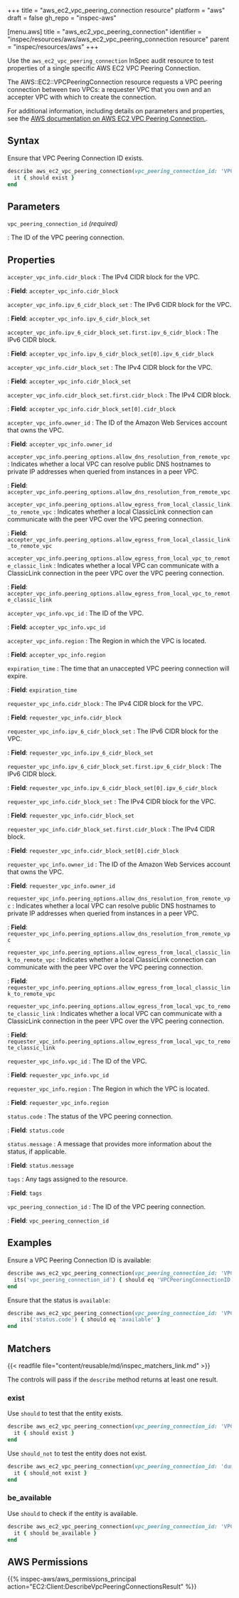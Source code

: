 +++
title = "aws_ec2_vpc_peering_connection resource"
platform = "aws"
draft = false
gh_repo = "inspec-aws"

[menu.aws]
title = "aws_ec2_vpc_peering_connection"
identifier = "inspec/resources/aws/aws_ec2_vpc_peering_connection resource"
parent = "inspec/resources/aws"
+++

Use the `aws_ec2_vpc_peering_connection` InSpec audit resource to test properties of a single specific AWS EC2 VPC Peering Connection.

The AWS::EC2::VPCPeeringConnection resource requests a VPC peering connection between two VPCs: a requester VPC that you own and an accepter VPC with which to create the connection.

For additional information, including details on parameters and properties, see the [AWS documentation on AWS EC2 VPC Peering Connection.](https://docs.aws.amazon.com/AWSCloudFormation/latest/UserGuide/aws-resource-ec2-vpcpeeringconnection.html).

## Syntax

Ensure that VPC Peering Connection ID exists.

```ruby
describe aws_ec2_vpc_peering_connection(vpc_peering_connection_id: 'VPCPeeringConnectionID') do
  it { should exist }
end
```

## Parameters

`vpc_peering_connection_id` _(required)_

: The ID of the VPC peering connection.

## Properties

`accepter_vpc_info.cidr_block`
: The IPv4 CIDR block for the VPC.

: **Field**: `accepter_vpc_info.cidr_block`

`accepter_vpc_info.ipv_6_cidr_block_set`
: The IPv6 CIDR block for the VPC.

: **Field**: `accepter_vpc_info.ipv_6_cidr_block_set`

`accepter_vpc_info.ipv_6_cidr_block_set.first.ipv_6_cidr_block`
: The IPv6 CIDR block.

: **Field**: `accepter_vpc_info.ipv_6_cidr_block_set[0].ipv_6_cidr_block`

`accepter_vpc_info.cidr_block_set`
: The IPv4 CIDR block for the VPC.

: **Field**: `accepter_vpc_info.cidr_block_set`

`accepter_vpc_info.cidr_block_set.first.cidr_block`
: The IPv4 CIDR block.

: **Field**: `accepter_vpc_info.cidr_block_set[0].cidr_block`

`accepter_vpc_info.owner_id`
: The ID of the Amazon Web Services account that owns the VPC.

: **Field**: `accepter_vpc_info.owner_id`

`accepter_vpc_info.peering_options.allow_dns_resolution_from_remote_vpc`
: Indicates whether a local VPC can resolve public DNS hostnames to private IP addresses when queried from instances in a peer VPC.

: **Field**: `accepter_vpc_info.peering_options.allow_dns_resolution_from_remote_vpc`

`accepter_vpc_info.peering_options.allow_egress_from_local_classic_link_to_remote_vpc`
: Indicates whether a local ClassicLink connection can communicate with the peer VPC over the VPC peering connection.

: **Field**: `accepter_vpc_info.peering_options.allow_egress_from_local_classic_link_to_remote_vpc`

`accepter_vpc_info.peering_options.allow_egress_from_local_vpc_to_remote_classic_link`
: Indicates whether a local VPC can communicate with a ClassicLink connection in the peer VPC over the VPC peering connection.

: **Field**: `accepter_vpc_info.peering_options.allow_egress_from_local_vpc_to_remote_classic_link`

`accepter_vpc_info.vpc_id`
: The ID of the VPC.

: **Field**: `accepter_vpc_info.vpc_id`

`accepter_vpc_info.region`
: The Region in which the VPC is located.

: **Field**: `accepter_vpc_info.region`

`expiration_time`
: The time that an unaccepted VPC peering connection will expire.

: **Field**: `expiration_time`

`requester_vpc_info.cidr_block`
: The IPv4 CIDR block for the VPC.

: **Field**: `requester_vpc_info.cidr_block`

`requester_vpc_info.ipv_6_cidr_block_set`
: The IPv6 CIDR block for the VPC.

: **Field**: `requester_vpc_info.ipv_6_cidr_block_set`

`requester_vpc_info.ipv_6_cidr_block_set.first.ipv_6_cidr_block`
: The IPv6 CIDR block.

: **Field**: `requester_vpc_info.ipv_6_cidr_block_set[0].ipv_6_cidr_block`

`requester_vpc_info.cidr_block_set`
: The IPv4 CIDR block for the VPC.

: **Field**: `requester_vpc_info.cidr_block_set`

`requester_vpc_info.cidr_block_set.first.cidr_block`
: The IPv4 CIDR block.

: **Field**: `requester_vpc_info.cidr_block_set[0].cidr_block`

`requester_vpc_info.owner_id`
: The ID of the Amazon Web Services account that owns the VPC.

: **Field**: `requester_vpc_info.owner_id`

`requester_vpc_info.peering_options.allow_dns_resolution_from_remote_vpc`
: Indicates whether a local VPC can resolve public DNS hostnames to private IP addresses when queried from instances in a peer VPC.

: **Field**: `requester_vpc_info.peering_options.allow_dns_resolution_from_remote_vpc`

`requester_vpc_info.peering_options.allow_egress_from_local_classic_link_to_remote_vpc`
: Indicates whether a local ClassicLink connection can communicate with the peer VPC over the VPC peering connection.

: **Field**: `requester_vpc_info.peering_options.allow_egress_from_local_classic_link_to_remote_vpc`

`requester_vpc_info.peering_options.allow_egress_from_local_vpc_to_remote_classic_link`
: Indicates whether a local VPC can communicate with a ClassicLink connection in the peer VPC over the VPC peering connection.

: **Field**: `requester_vpc_info.peering_options.allow_egress_from_local_vpc_to_remote_classic_link`

`requester_vpc_info.vpc_id`
: The ID of the VPC.

: **Field**: `requester_vpc_info.vpc_id`

`requester_vpc_info.region`
: The Region in which the VPC is located.

: **Field**: `requester_vpc_info.region`

`status.code`
: The status of the VPC peering connection.

: **Field**: `status.code`

`status.message`
: A message that provides more information about the status, if applicable.

: **Field**: `status.message`

`tags`
: Any tags assigned to the resource.

: **Field**: `tags`

`vpc_peering_connection_id`
: The ID of the VPC peering connection.

: **Field**: `vpc_peering_connection_id`

## Examples

Ensure a VPC Peering Connection ID is available:

```ruby
describe aws_ec2_vpc_peering_connection(vpc_peering_connection_id: 'VPCPeeringConnectionID') do
  its('vpc_peering_connection_id') { should eq 'VPCPeeringConnectionID' }
end
```

Ensure that the status is `available`:

```ruby
describe aws_ec2_vpc_peering_connection(vpc_peering_connection_id: 'VPCPeeringConnectionID') do
    its('status.code') { should eq 'available' }
end
```

## Matchers

{{< readfile file="content/reusable/md/inspec_matchers_link.md" >}}

The controls will pass if the `describe` method returns at least one result.

### exist

Use `should` to test that the entity exists.

```ruby
describe aws_ec2_vpc_peering_connection(vpc_peering_connection_id: 'VPCPeeringConnectionID') do
  it { should exist }
end
```

Use `should_not` to test the entity does not exist.

```ruby
describe aws_ec2_vpc_peering_connection(vpc_peering_connection_id: 'dummy') do
  it { should_not exist }
end
```

### be_available

Use `should` to check if the entity is available.

```ruby
describe aws_ec2_vpc_peering_connection(vpc_peering_connection_id: 'VPCPeeringConnectionID') do
  it { should be_available }
end
```

## AWS Permissions

{{% inspec-aws/aws_permissions_principal action="EC2:Client:DescribeVpcPeeringConnectionsResult" %}}
